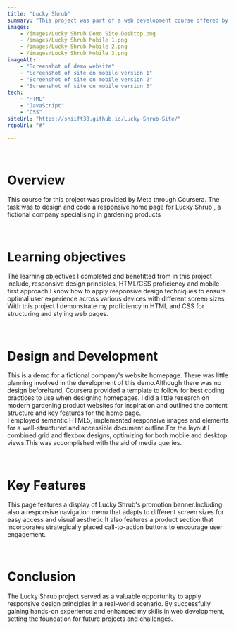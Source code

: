 ```yaml
---
title: "Lucky Shrub"
summary: "This project was part of a web development course offered by Meta through Coursera.  It is a demo home page of a fictional company that sells gardening products. My task was to design and code a responsive home page suitable for mobile and desktop screen sizes."
images: 
    - /images/Lucky Shrub Demo Site Desktop.png
    - /images/Lucky Shrub Mobile 1.png
    - /images/Lucky Shrub Mobile 2.png
    - /images/Lucky Shrub Mobile 3.png
imageAlt: 
    - "Screenshot of demo website"
    - "Screenshot of site on mobile version 1"
    - "Screenshot of site on mobile version 2"
    - "Screenshot of site on mobile version 3"
tech: 
    - "HTML"
    - "JavaScript"
    - "CSS"
siteUrl: "https://shiift38.github.io/Lucky-Shrub-Site/"
repoUrl: "#"

---
```

<br>
<h1>Overview</h1>
<p> This course for this project was provided by Meta through Coursera. The task was to design and code a responsive home page for Lucky Shrub , a fictional company specialising in gardening products</p>
<br>
<h1> Learning <span>objectives</span></h1>
<p>The learning objectives I completed and benefitted from in this project include, responsive design principles, HTML/CSS proficiency and mobile-first approach.I know how to apply responsive design techniques to ensure optimal user experience across various devices with different screen sizes. With this project I demonstrate my proficiency in HTML and CSS for structuring and styling web pages.</p>
<br>
<h1> Design and <span>Development</span></h1>
<p>This is a demo for a fictional company's website homepage. There was little planning involved in the development of this demo.Although there was no design beforehand, Coursera provided a template to follow for best coding practices to use when designing homepages. I did a little research on modern gardening product websites for inspiration and outlined the content structure and key features for the home page.
<br>
I employed semantic HTML5, implemented responsive images and elements for a well-structured and accessible document outline.For the layout I combined grid and flexbox designs, optimizing for both mobile and desktop views.This was accomplished with the aid of media queries.</p>
<br>
<h1>Key <span>Features</span></h1>
<p>This page features a display of Lucky Shrub's promotion banner.Including also a responsive navigation menu that adapts to different screen sizes for easy access and visual aesthetic.It also features a product section that incorporates strategically placed call-to-action buttons to encourage user engagement.</p>
<br>
<h1>Conclusion</h1>
<p>The Lucky Shrub project served as a valuable opportunity to apply responsive design principles in a real-world scenario. By successfully gaining hands-on experience and enhanced my skills in web development, setting the foundation for future projects and challenges.</p>
<br>
